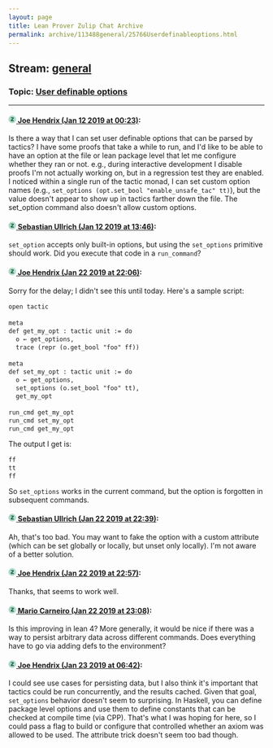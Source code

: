 ```yaml
---
layout: page
title: Lean Prover Zulip Chat Archive 
permalink: archive/113488general/25766Userdefinableoptions.html
---
```


## Stream: [general](index.html)
### Topic: [User definable options](25766Userdefinableoptions.html)

---

#### [![Click to go to Zulip](../../assets/img/zulip2.png) Joe Hendrix (Jan 12 2019 at 00:23)](https://leanprover.zulipchat.com/#narrow/stream/113488-general/topic/User%20definable%20options/near/154955190):
Is there a way that I can set user definable options that can be parsed by tactics?  I have some proofs that take a while to run, and I'd like to be able to have an option at the file or lean package level that let me configure whether they ran or not.  e.g., during interactive development I disable proofs I'm not actually working on, but in a regression test they are enabled.
I noticed within a single run of the tactic monad, I can set custom option names (e.g., `set_options (opt.set_bool "enable_unsafe_tac" tt)`), but the value doesn't appear to show up in tactics farther down the file.  The set_option command also doesn't allow custom options.

#### [![Click to go to Zulip](../../assets/img/zulip2.png) Sebastian Ullrich (Jan 12 2019 at 13:46)](https://leanprover.zulipchat.com/#narrow/stream/113488-general/topic/User%20definable%20options/near/154982882):
`set_option` accepts only built-in options, but using the `set_options` primitive should work. Did you execute that code in a `run_command`?

#### [![Click to go to Zulip](../../assets/img/zulip2.png) Joe Hendrix (Jan 22 2019 at 22:06)](https://leanprover.zulipchat.com/#narrow/stream/113488-general/topic/User%20definable%20options/near/156639542):
Sorry for the delay; I didn't see this until today.  Here's a sample script:
```
open tactic

meta
def get_my_opt : tactic unit := do
  o ← get_options,
  trace (repr (o.get_bool "foo" ff))

meta
def set_my_opt : tactic unit := do
  o ← get_options,
  set_options (o.set_bool "foo" tt),
  get_my_opt

run_cmd get_my_opt
run_cmd set_my_opt
run_cmd get_my_opt
```

The output I get is:
```
ff
tt
ff
```

So `set_options` works in the current command, but the option is forgotten in subsequent commands.

#### [![Click to go to Zulip](../../assets/img/zulip2.png) Sebastian Ullrich (Jan 22 2019 at 22:39)](https://leanprover.zulipchat.com/#narrow/stream/113488-general/topic/User%20definable%20options/near/156642096):
Ah, that's too bad. You may want to fake the option with a custom attribute (which can be set globally or locally, but unset only locally). I'm not aware of a better solution.

#### [![Click to go to Zulip](../../assets/img/zulip2.png) Joe Hendrix (Jan 22 2019 at 22:57)](https://leanprover.zulipchat.com/#narrow/stream/113488-general/topic/User%20definable%20options/near/156643580):
Thanks, that seems to work well.

#### [![Click to go to Zulip](../../assets/img/zulip2.png) Mario Carneiro (Jan 22 2019 at 23:08)](https://leanprover.zulipchat.com/#narrow/stream/113488-general/topic/User%20definable%20options/near/156644445):
Is this improving in lean 4? More generally, it would be nice if there was a way to persist arbitrary data across different commands. Does everything have to go via adding defs to the environment?

#### [![Click to go to Zulip](../../assets/img/zulip2.png) Joe Hendrix (Jan 23 2019 at 06:42)](https://leanprover.zulipchat.com/#narrow/stream/113488-general/topic/User%20definable%20options/near/156665743):
I could see use cases for persisting data, but I also think it's important that tactics could be run concurrently, and the results cached.  Given that goal, `set_options` behavior  doesn't seem to surprising.
In Haskell, you can define package level options and use them to define constants that can be checked at compile time (via CPP).  That's what I was hoping for here, so I could pass a flag to build or configure that controlled whether an axiom was allowed to be used.  The attribute trick doesn't seem too bad though.

